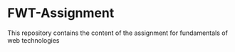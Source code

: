 # FWT-Assignment
 This repository contains the content of the assignment for fundamentals of web technologies
